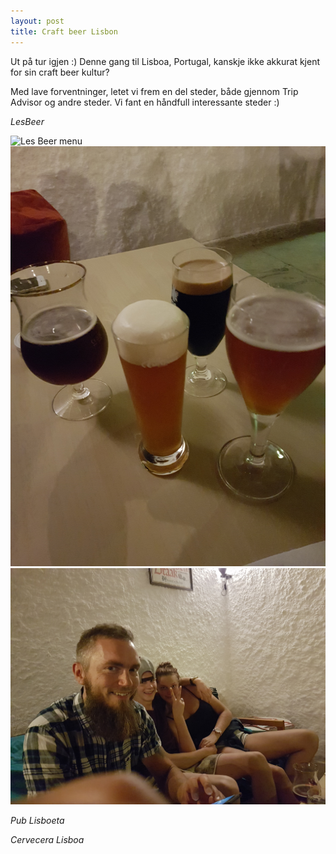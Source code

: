 ```yaml
---
layout: post
title: Craft beer Lisbon
---
```

Ut på tur igjen :) Denne gang til Lisboa, Portugal, kanskje ikke akkurat kjent for sin craft beer kultur? 

Med lave forventninger, letet vi frem en del steder, både gjennom Trip Advisor og andre steder. Vi fant en håndfull interessante steder :) 

*LesBeer*

<img src="/img/lesBeer.png" alt="Les Beer menu" >

<img src="/img/lesBeer2.png" alt="Les Beer - IPA, IPA, porter and BGS" >


<img src="/img/lesBeer3.png" alt="Les Beer - family at the pub" >

*Pub Lisboeta*

*Cervecera Lisboa*


